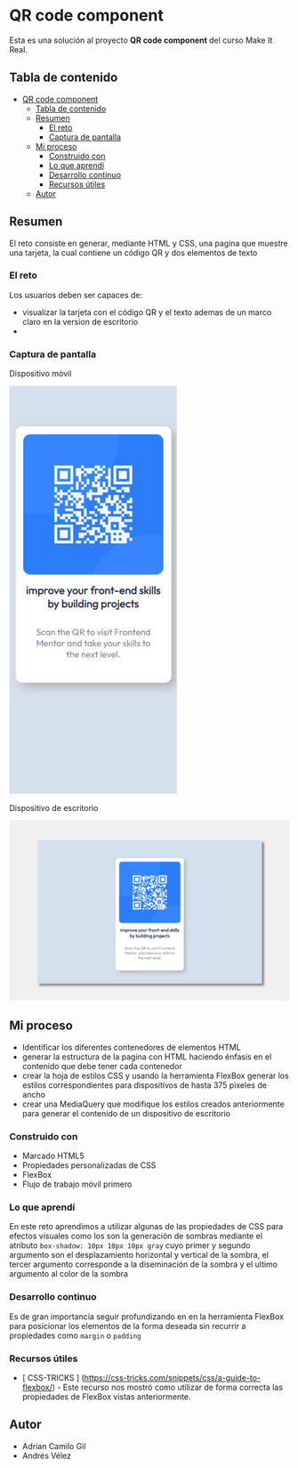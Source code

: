 # QR code component

Esta es una solución al proyecto **QR code component** del curso Make It Real.

## Tabla de contenido

- [QR code component](#qr-code-component)
  - [Tabla de contenido](#tabla-de-contenido)
  - [Resumen](#resumen)
    - [El reto](#el-reto)
    - [Captura de pantalla](#captura-de-pantalla)
  - [Mi proceso](#mi-proceso)
    - [Construido con](#construido-con)
    - [Lo que aprendí](#lo-que-aprendí)
    - [Desarrollo continuo](#desarrollo-continuo)
    - [Recursos útiles](#recursos-útiles)
  - [Autor](#autor)

## Resumen

El reto consiste en generar, mediante HTML y CSS, una pagina que muestre una tarjeta, la cual contiene un código QR y dos elementos de texto

### El reto

Los usuarios deben ser capaces de:

- visualizar la tarjeta con el código QR y el texto ademas de un marco claro en la version de escritorio
-

### Captura de pantalla

Dispositivo móvil

![](./src/Captura%20de%20pantalla%20movil.png)

Dispositivo de escritorio

![](./src/Captura%20de%20pantalla%20desktop.png)

## Mi proceso

- Identificar los diferentes contenedores de elementos HTML
- generar la estructura de la pagina con HTML haciendo énfasis en el contenido que debe tener cada contenedor
- crear la hoja de estilos CSS y usando la herramienta FlexBox generar los estilos correspondientes para dispositivos de hasta 375 pixeles de ancho
- crear una MediaQuery que modifique los estilos creados anteriormente para generar el contenido de un dispositivo de escritorio

### Construido con

- Marcado HTML5
- Propiedades personalizadas de CSS
- FlexBox
- Flujo de trabajo móvil primero

### Lo que aprendí

En este reto aprendimos a utilizar algunas de las propiedades de CSS para efectos visuales como los son la generación de sombras mediante el atributo `box-shadow: 10px 10px 10px gray` cuyo primer y segundo argumento son el desplazamiento horizontal y vertical de la sombra, el tercer argumento corresponde a la diseminación de la sombra y el ultimo argumento al color de la sombra

### Desarrollo continuo

Es de gran importancia seguir profundizando en en la herramienta FlexBox para posicionar los elementos de la forma deseada sin recurrir a propiedades como `margin` o `padding`

### Recursos útiles

- [ CSS-TRICKS ] (https://css-tricks.com/snippets/css/a-guide-to-flexbox/) - Este recurso nos mostró como utilizar de forma correcta las propiedades de FlexBox vistas anteriormente.

## Autor

- Adrian Camilo Gil
- Andrés Vélez
